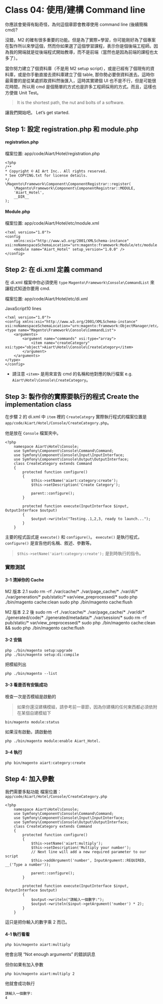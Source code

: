 # Class 04: 使用/建構 Command line

你應該會覺得有點奇怪，為何這個章節會教導使用 command line (後續簡稱 cmd)?

沒錯，M2 的確有很多重要的功能。但是為了實際+學習，你可能剛好為了個專案在製作所以來學這個，然而你如果選了這個學習課程，表示你是個後端工程師。因為我的開端就是從後端程式開始教導，而不是前端（當然也是因為前端的課程也太多了）。

當你努力建立了個資料庫（不是用 M2 setup script），或是已經有了個現有的資料庫，或是你手動直接去資料庫建立了個 table, 那你勢必要倒資料進去。這時你最需要的是從某處抓取資料然後匯入，這時其實建個 UI 也不是不行，但是可能很花時間，所以用 cmd  是個簡單的方式也是許多工程師採用的方式。而且，這樣也方便做 Unit Test。

> It is the shortest path, the nut and bolts of a software.

讓我們開始吧。 Let’s get started.





## Step 1: 設定 registration.php 和 module.php

#### registration.php
檔案位置: app/code/Aiart/Hotel/registration.php

    <?php
    /**
    * Copyright © AI Art Inc.. All rights reserved.
    * See COPYING.txt for license details.
    */
    \Magento\Framework\Component\ComponentRegistrar::register(
        \Magento\Framework\Component\ComponentRegistrar::MODULE,
        'Aiart_Hotel',
        __DIR__
    );

#### Module.php
檔案位置: app/code/Aiart/Hotel/etc/module.xml

    <?xml version="1.0"?>
    <config 
        xmlns:xsi="http://www.w3.org/2001/XMLSchema-instance" xsi:noNamespaceSchemaLocation="urn:magento:framework:Module/etc/module.xsd">
        <module name="Aiart_Hotel" setup_version="1.0.0" />
    </config>



## Step 2: 在 di.xml 定義 command

在 di.xml 檔案中你必須使用 `type` `Magento\Framework\Console\CommandList` 來讓程式知道你要用 cmd.

檔案位置: app/code/Aiart/Hotel/etc/di.xml

JavaScript10 lines

    <?xml version="1.0"?>
    <config xmlns:xsi="http://www.w3.org/2001/XMLSchema-instance" xsi:noNamespaceSchemaLocation="urn:magento:framework:ObjectManager/etc/config.xsd">
    <type name="Magento\Framework\Console\CommandList">
        <arguments>
            <argument name="commands" xsi:type="array">
                <item name="createCategory" xsi:type="object">Aiart\Hotel\Console\CreateCategory</item>
            </argument>
        </arguments>
    </type>
    </config>

* 請注意 `<item>` 是用來宣告 cmd 的名稱和他對應的執行檔案 e.g. `Aiart\Hotel\Console\CreateCategory`。

 

## Step 3: 製作你的實際要執行的程式 Create the implementation class

在步驟 2 的 di.xml 中 `item` 裡的 `CreateCategry` 實際執行程式的檔案位置是 `app/code/Aiart/Hotel/Console/CreateCategory.php`。

他是放在 `Console` 檔案夾中。


    <?php
        namespace Aiart\Hotel\Console;
        use Symfony\Component\Console\Command\Command;
        use Symfony\Component\Console\Input\InputInterface;
        use Symfony\Component\Console\Output\OutputInterface;
        class CreateCategory extends Command
        {
            protected function configure()
            {
                $this->setName('aiart:category:create');
                $this->setDescription('Create Category');
                
                parent::configure();
            }
            
            protected function execute(InputInterface $input, OutputInterface $output)
            {
                $output->writeln("Testing..1,2,3, ready to launch...");
            }
        }

主要的程式函式是 `execute()` 和 `configure()`。
`execute()` 是執行程式， `configure()` 是宣告他的名稱、敘述、參數等。

> `$this->setName('aiart:category:create');` 是到時執行的指令。

### 實際測試
#### 3-1 清掉你的 Cache

M2 版本 2.1
    sudo rm -rf ./var/cache/* ./var/page_cache/* ./var/di/* ./var/generation/* pub/static/* var/view_preprocessed/*
    sudo php ./bin/magento cache:clean
    sudo php ./bin/magento cache:flush

M2 版本 2.2 後
    sudo rm -rf ./var/cache/* ./var/page_cache/* ./var/di/* ./generated/code/*  ./generated/metadata/* ./var/session/*
    sudo rm -rf pub/static/* var/view_preprocessed/*
    sudo php ./bin/magento cache:clean && sudo php ./bin/magento cache:flush

#### 3-2 安裝

    php ./bin/magento setup:upgrade
    php ./bin/magento setup:di:compile

    

把模組列出

    php ./bin/magento --list

#### 3-3 看是否有安裝成功

檢查一次是否模組是啟動的

> 如果你還沒建構模組，請參考前一章節，因為你建構的任何東西都必須依附在某個自建模組下

    bin/magento module:status
    
如果沒有啟動，請啟動他

    php ./bin/magento module:enable Aiart_Hotel.

#### 3-4 執行

    php bin/magento aiart:category:create

## Step 4: 加入參數

我們需要多點功能
檔案位置：`app/code/Aiart/Hotel/Console/CreateCategory.php`


    <?php
        namespace Aiart\Hotel\Console;
        use Symfony\Component\Console\Command\Command;
        use Symfony\Component\Console\Input\InputInterface;
        use Symfony\Component\Console\Output\OutputInterface;
        class CreateCategory extends Command
        {
            protected function configure()
            {
                $this->setName('aiart:multiply');
                $this->setDescription('Multiply your number');
                // Next line will add a new required parameter to our script
                $this->addArgument('number', InputArgument::REQUIRED, __('Type a number'));
 
                parent::configure();
            }
            
            protected function execute(InputInterface $input, OutputInterface $output)
            {
                $output->writeln("請輸入一個數字:");
                $output->writeln($input->getArgument('number') * 2);
            }
        }

這只是把你輸入的數字乘 2 而已。

#### 4-1 執行看看

    php bin/magento aiart:multiply

他會出現 “Not enough arguments” 的錯誤訊息

但你如果有加入參數

    php bin/magento aiart:multiply 2

他就會成功執行

    請輸入一個數字:
    4
